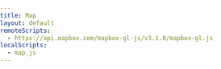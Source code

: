 ```yaml
---
title: Map
layout: default
remoteScripts:
  - https://api.mapbox.com/mapbox-gl-js/v3.1.0/mapbox-gl.js
localScripts:
  - map.js
---
```


<link
  href="https://api.mapbox.com/mapbox-gl-js/v3.1.0/mapbox-gl.css"
  rel="stylesheet"
/>
<style>
  body {
    margin: 0;
    padding: 0;
  }
  #map {
    position: absolute;
    top: 0;
    bottom: 0;
    width: 100%;
    height: 500px;
  }
  .mapboxgl-popup {
    max-width: 400px;
    font:
      12px/20px "Helvetica Neue",
      Arial,
      Helvetica,
      sans-serif;
  }
</style>

<div class="has-text-right" style="position: absolute; top: -45px; right: 0px">
  <a href="/">Back to list</a>
</div>

<div id="map"></div>
